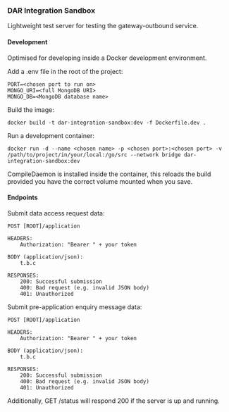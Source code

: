 ### DAR Integration Sandbox

Lightweight test server for testing the gateway-outbound service.

#### Development

Optimised for developing inside a Docker development environment.

Add a .env file in the root of the project:

```
PORT=<chosen port to run on>
MONGO_URI=<full MongoDB URI>
MONGO_DB=<MongoDB database name>
```

Build the image:

```
docker build -t dar-integration-sandbox:dev -f Dockerfile.dev .
```

Run a development container:

```
docker run -d --name <chosen name> -p <chosen port>:<chosen port> -v /path/to/project/in/your/local:/go/src --network bridge dar-integration-sandbox:dev
```

CompileDaemon is installed inside the container, this reloads the build provided you have the correct volume mounted when you save.

#### Endpoints

Submit data access request data:

```
POST [ROOT]/application

HEADERS:
    Authorization: "Bearer " + your token

BODY (application/json):
    t.b.c

RESPONSES:
    200: Successful submission
    400: Bad request (e.g. invalid JSON body)
    401: Unauthorized
```

Submit pre-application enquiry message data:

```
POST [ROOT]/application

HEADERS:
    Authorization: "Bearer " + your token

BODY (application/json):
    t.b.c

RESPONSES:
    200: Successful submission
    400: Bad request (e.g. invalid JSON body)
    401: Unauthorized

```

Additionally, GET /status will respond 200 if the server is up and running.
